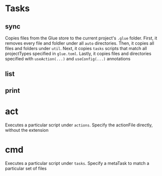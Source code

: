 # Tasks

## sync

Copies files from the Glue store to the current project's `.glue` folder. First, it removes every file and foldler under all `auto` directories. Then, it copies all files and folders under `util`. Next, it copies `tasks` scripts that match all projectTypes specified in `glue.toml`. Lastly, it copies files and directories specified with `useAction(...)` and `useConfig(...)` annotations

## list

## print


# act

Executes a particular script under `actions`. Specify the actionFile directly, without the extension

# cmd

Executes a particular script under `tasks`. Specify a metaTask to match a particular set of files
